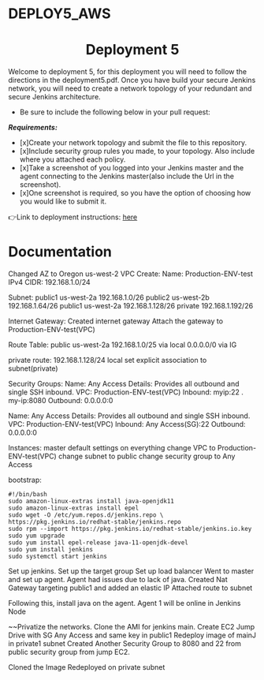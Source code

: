 # DEPLOY5_AWS
<h1 align=center>Deployment 5</h1>

Welcome to deployment 5, for this deployment you will need to follow the directions in the deployment5.pdf. Once you have build your secure Jenkins network, you will need to create a network topology of your redundant and secure Jenkins architecture.     

- Be sure to include the following below in your pull request: 

***Requirements:*** 
- [x]Create your network topology and submit the file to this repository.
- [x]Include security group rules you made, to your topology. Also include where you attached each policy.
- [x]Take a screenshot of you logged into your Jenkins master and the agent connecting to the Jenkins master(also include the Url in the screenshot).
- [x]One screenshot is required, so you have the option of choosing how you would like to submit it. 

👉Link to deployment instructions: [here](https://github.com/kura-labs-org/DEPLOY6_AWS/blob/main/Deployment%235.pdf)  


<h1>Documentation</h1>
  Changed AZ to Oregon us-west-2
VPC Create:
Name: Production-ENV-test
IPv4 CIDR: 192.168.1.0/24

Subnet:
public1 us-west-2a
192.168.1.0/26
public2 us-west-2b
192.168.1.64/26
public1 us-west-2a
192.168.1.128/26
private 
192.168.1.192/26


Internet Gateway:
Created internet gateway
Attach the gateway to Production-ENV-test(VPC)

Route Table:
public us-west-2a
192.168.1.0/25 via local
0.0.0.0/0 via IG

private route: 192.168.1.128/24	local
set explicit association to subnet(private)


Security Groups:
Name: Any Access
Details: Provides all outbound and single SSH inbound.
VPC: Production-ENV-test(VPC)
Inbound: myip:22 . my-ip:8080
Outbound: 0.0.0.0:0

Name: Any Access
Details: Provides all outbound and single SSH inbound.
VPC: Production-ENV-test(VPC)
Inbound: Any Access(SG):22
Outbound: 0.0.0.0:0


Instances:
master
default settings on everything
change VPC to Production-ENV-test(VPC)
change subnet to public
change security group to Any Access

bootstrap:
```
#!/bin/bash
sudo amazon-linux-extras install java-openjdk11
sudo amazon-linux-extras install epel
sudo wget -O /etc/yum.repos.d/jenkins.repo \
https://pkg.jenkins.io/redhat-stable/jenkins.repo
sudo rpm --import https://pkg.jenkins.io/redhat-stable/jenkins.io.key
sudo yum upgrade
sudo yum install epel-release java-11-openjdk-devel
sudo yum install jenkins
sudo systemctl start jenkins
```
Set up jenkins.
Set up the target group
Set up load balancer
Went to master and set up agent.
Agent had issues due to lack of java.
Created Nat Gateway targeting public1 and added an elastic IP
Attached route to subnet

Following this, install java on the agent.
Agent 1 will be online in Jenkins Node

~~Privatize the networks.
Clone the AMI for jenkins main.
Create EC2 Jump Drive with SG Any Access and same key in public1
Redeploy image of mainJ in private1 subnet
Created Another Security Group to 8080 and 22 from public security group from jump EC2.





Cloned the Image
Redeployed on private subnet
